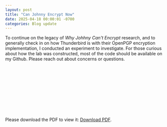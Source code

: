 ```yaml
---
layout: post
title: "Can Johnny Encrypt Now"
date: 2025-04-18 00:00:01 -0700
categories: Blog update
---
```


To continue on the legacy of <em>Why Johhny Can't Encrypt</em> research, and to generally check in on how Thunderbird is with their OpenPGP encryption implementation, I conducted an experiment to investigate. For those curious about how the lab was constructed, most of the code should be available on my Github. Please reach out about concerns or questions.

<object data="https://www.bootingup.net/media/can_johnny_encrypt_now.pdf" type="application/pdf"> 
    <embed src="https://www.bootingup.net/media/can_johnny_encrypt_now.pdf">
        <p>Please download the PDF to view it: <a href="https://www.bootingup.net/media/can_johnny_encrypt_now.pdf">Download PDF</a>.</p>
    </embed>
</object>
